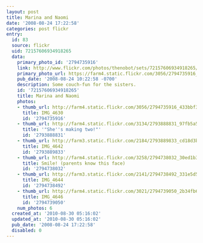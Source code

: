 ```yaml
---
layout: post
title: Marina and Naomi
date: '2008-08-24 17:22:58'
categories: post flickr
entry:
  id: 83
  source: flickr
  uid: 72157606934918265
  data:
    primary_photo_id: '2794735916'
    link: http://www.flickr.com/photos/thenobot/sets/72157606934918265/
    primary_photo_url: https://farm4.static.flickr.com/3056/2794735916_433bbf3e2f_m.jpg
    pub_date: '2008-08-24 10:22:58 -0700'
    description: Some couch-fun for the sisters.
    id: '72157606934918265'
    title: Marina and Naomi
    photos:
    - thumb_url: http://farm4.static.flickr.com/3056/2794735916_433bbf3e2f_s.jpg
      title: IMG_4630
      id: '2794735916'
    - thumb_url: http://farm4.static.flickr.com/3134/2793888831_97fb5a5017_s.jpg
      title: '"She''s making two!"'
      id: '2793888831'
    - thumb_url: http://farm3.static.flickr.com/2184/2793889833_cd18d3b035_s.jpg
      title: IMG_4642
      id: '2793889833'
    - thumb_url: http://farm4.static.flickr.com/3258/2794738032_30ed1b39b3_s.jpg
      title: Smile! (parents know this face)
      id: '2794738032'
    - thumb_url: http://farm3.static.flickr.com/2141/2794738492_331e5d58f9_s.jpg
      title: IMG_4644
      id: '2794738492'
    - thumb_url: http://farm4.static.flickr.com/3021/2794739050_2b34fb6ee8_s.jpg
      title: IMG_4646
      id: '2794739050'
    num_photos: 6
  created_at: '2010-08-30 05:16:02'
  updated_at: '2010-08-30 05:16:02'
  pub_date: '2008-08-24 17:22:58'
  disabled: 0
---
```

